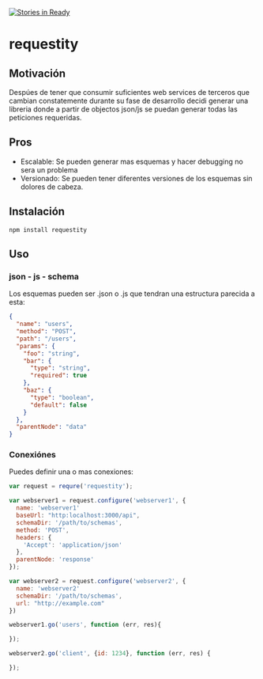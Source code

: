 [![Stories in Ready](https://badge.waffle.io/archr/requestity.png?label=ready&title=Ready)](https://waffle.io/archr/requestity)
# requestity

## Motivación
Despúes de tener que consumir suficientes web services de terceros que cambian constatemente durante su fase de desarrollo decidi generar una libreria donde a partir de objectos json/js se puedan generar todas las peticiones requeridas.

## Pros

- Escalable: Se pueden generar mas esquemas y hacer debugging no sera un problema
- Versionado: Se pueden tener diferentes versiones de los esquemas sin dolores de cabeza.


## Instalación

```shell
npm install requestity
```

## Uso

### json - js - schema

Los esquemas pueden ser .json o .js que tendran una estructura parecida a esta:

```json
{
  "name": "users",
  "method": "POST",
  "path": "/users",
  "params": {
    "foo": "string",
    "bar": {
      "type": "string",
      "required": true
    },
    "baz": {
      "type": "boolean",
      "default": false
    }
  },
  "parentNode": "data"
}
```

### Conexiónes

Puedes definir una o mas conexiones:

```js
var request = requre('requestity');

var webserver1 = request.configure('webserver1', {
  name: 'webserver1'
  baseUrl: "http:localhost:3000/api",
  schemaDir: '/path/to/schemas',
  method: 'POST',
  headers: {
    'Accept': 'application/json'
  },
  parentNode: 'response'
});

var webserver2 = request.configure('webserver2', {
  name: 'webserver2'
  schemaDir: '/path/to/schemas',
  url: "http://example.com"
})

webserver1.go('users', function (err, res){

});

webserver2.go('client', {id: 1234}, function (err, res) {

});
```